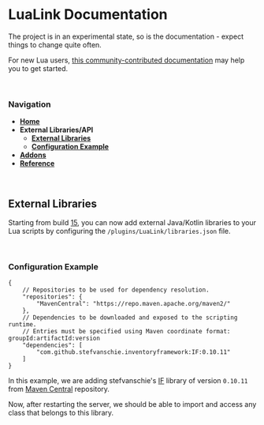 # LuaLink Documentation
The project is in an experimental state, so is the documentation - expect things to change quite often.

For new Lua users, [this community-contributed documentation](https://devdocs.io/lua~5.2-language/) may help you to get started.

<br />

### Navigation
- **[Home](main.md#navigation)**
- **External Libraries/API**
  - **[External Libraries](#external-libraries)**
  - **[Configuration Example](#configuration-example)**
- **[Addons](addons.md#navigation)**
- **[Reference](reference.md#navigation)**

<br />

## External Libraries
Starting from build [15](https://github.com/LuaLink/LuaLink/commit/65ce0ab517260daa099c6ef4522619c4e081def2), you can now add external Java/Kotlin libraries to your Lua scripts by configuring the `/plugins/LuaLink/libraries.json` file.

<br />

### Configuration Example
```json5
{
    // Repositories to be used for dependency resolution.
    "repositories": {
        "MavenCentral": "https://repo.maven.apache.org/maven2/"
    },
    // Dependencies to be downloaded and exposed to the scripting runtime.
    // Entries must be specified using Maven coordinate format: groupId:artifactId:version
    "dependencies": [
        "com.github.stefvanschie.inventoryframework:IF:0.10.11"
    ]
}
```

In this example, we are adding stefvanschie's [IF](https://github.com/stefvanschie/IF) library of version `0.10.11` from [Maven Central](https://repo.maven.apache.org/maven2/) repository.

Now, after restarting the server, we should be able to import and access any class that belongs to this library.